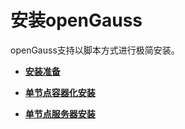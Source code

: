 # 安装openGauss<a name="ZH-CN_TOPIC_0000001223947251"></a>

openGauss支持以脚本方式进行极简安装。

-   **[安装准备](安装准备.md)**  

-   **[单节点容器化安装](单节点容器化安装.md)**  

-   **[单节点服务器安装](单节点服务器安装.md)**  
